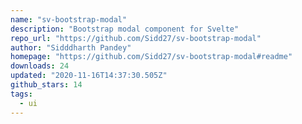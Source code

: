 ```yaml
---
name: "sv-bootstrap-modal"
description: "Bootstrap modal component for Svelte"
repo_url: "https://github.com/Sidd27/sv-bootstrap-modal"
author: "Sidddharth Pandey"
homepage: "https://github.com/Sidd27/sv-bootstrap-modal#readme"
downloads: 24
updated: "2020-11-16T14:37:30.505Z"
github_stars: 14
tags: 
  - ui
---
```

